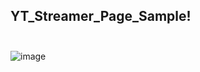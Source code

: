 ## YT_Streamer_Page_Sample!<br><br>



![image](https://user-images.githubusercontent.com/76603653/185725012-8ab50901-b06a-4afb-9b0f-ef04c4a57e9f.png)

<br><br><br>
